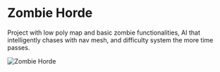 # Zombie Horde
Project with low poly map and basic zombie functionalities, AI that intelligently chases with nav mesh, and difficulty system the more time passes.

![Zombie Horde](https://user-images.githubusercontent.com/68016784/164950721-33c65547-fa5f-4ee1-bb03-ea204890581a.gif)
